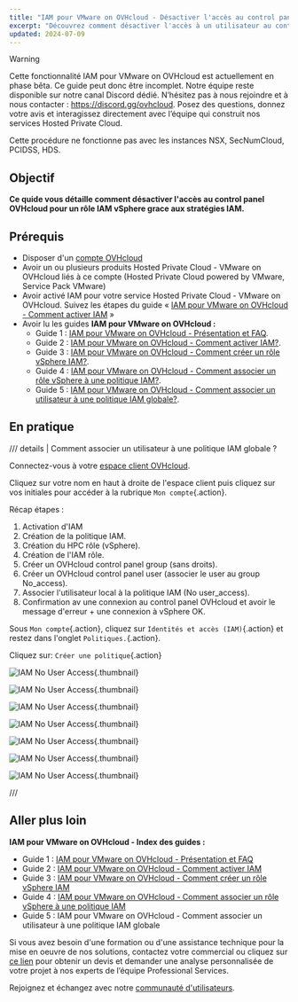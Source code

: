 ```yaml
---
title: "IAM pour VMware on OVHcloud - Désactiver l'accès au control panel OVHcloud"
excerpt: "Découvrez comment désactiver l'accès à un utilisateur au control panel OVHcloud grace à une stratégie IAM"
updated: 2024-07-09
---
```

<style>
details>summary {
    color:rgb(33, 153, 232) !important;
    cursor: pointer;
}
details>summary::before {
    content:'\25B6';
    padding-right:1ch;
}
details[open]>summary::before {
    content:'\25BC';
}
</style>

> [!warning]
>
> Cette fonctionnalité IAM pour VMware on OVHcloud est actuellement en phase bêta. Ce guide peut donc être incomplet. Notre équipe reste disponible sur notre canal Discord dédié. N’hésitez pas à nous rejoindre et à nous contacter : <https://discord.gg/ovhcloud>. Posez des questions, donnez votre avis et interagissez directement avec l’équipe qui construit nos services Hosted Private Cloud.
>
> Cette procédure ne fonctionne pas avec les instances NSX, SecNumCloud, PCIDSS, HDS.
> 

## Objectif

**Ce quide vous détaille comment désactiver l'accès au control panel OVHcloud pour un rôle IAM vSphere grace aux stratégies IAM.**

## Prérequis

- Disposer d'un [compte OVHcloud](/pages/account_and_service_management/account_information/ovhcloud-account-creation)
- Avoir un ou plusieurs produits Hosted Private Cloud - VMware on OVHcloud liés à ce compte (Hosted Private Cloud powered by VMware, Service Pack VMware)
- Avoir activé IAM pour votre service Hosted Private Cloud - VMware on OVHcloud. Suivez les étapes du guide « [IAM pour VMware on OVHcloud - Comment activer IAM](/pages/hosted_private_cloud/hosted_private_cloud_powered_by_vmware/vmware_iam_activation) »
- Avoir lu les guides **IAM pour VMware on OVHcloud :**
  - Guide 1 : [IAM pour VMware on OVHcloud - Présentation et FAQ](/pages/hosted_private_cloud/hosted_private_cloud_powered_by_vmware/vmware_iam_getting_started).
  - Guide 2 : [IAM pour VMware on OVHcloud - Comment activer IAM?](/pages/hosted_private_cloud/hosted_private_cloud_powered_by_vmware/vmware_iam_activation).
  - Guide 3 : [IAM pour VMware on OVHcloud - Comment créer un rôle vSphere IAM?](/pages/hosted_private_cloud/hosted_private_cloud_powered_by_vmware/vmware_iam_role).
  - Guide 4 : [IAM pour VMware on OVHcloud - Comment associer un rôle vSphere à une politique IAM?](/pages/hosted_private_cloud/hosted_private_cloud_powered_by_vmware/vmware_iam_role_policy).
  - Guide 5 : [IAM pour VMware on OVHcloud - Comment associer un utilisateur à une politique IAM globale?](/pages/hosted_private_cloud/hosted_private_cloud_powered_by_vmware/vmware_iam_user_policy).

## En pratique

/// details | Comment associer un utilisateur à une politique IAM globale ?

Connectez-vous à votre [espace client OVHcloud](/links/manager). 

Cliquez sur votre nom en haut à droite de l'espace client puis cliquez sur vos initiales pour accéder à la rubrique `Mon compte`{.action}.

Récap étapes :

1. Activation d'IAM
2. Création de la politique IAM.
3. Création du HPC rôle (vSphere).
4. Création de l'IAM rôle.
5. Créer un OVHcloud control panel group (sans droits).
6. Créer un OVHcloud control panel user (associer le user au group No_access).
7. Associer l'utilisateur local à la politique IAM (No user_access).
8. Confirmation av une connexion au control panel OVHcloud et avoir le message d'erreur + une connexion à vSphere OK.

Sous `Mon compte`{.action}, cliquez sur `Identités et accès (IAM)`{.action} et restez dans l'onglet `Politiques.`{.action}.

Cliquez sur: `Créer une politique`{.action}

![IAM No User Access](images/iam_user_policy_4.png){.thumbnail}

![IAM No User Access](images/iam_user_policy_3.png){.thumbnail}

![IAM No User Access](images/iam_user_policy_3.png){.thumbnail}

![IAM No User Access](images/iam_user_policy_3.png){.thumbnail}

![IAM No User Access](images/iam_user_policy_3.png){.thumbnail}

![IAM No User Access](images/iam_user_policy_3.png){.thumbnail}

![IAM No User Access](images/iam_user_policy_3.png){.thumbnail}

///

## Aller plus loin

**IAM pour VMware on OVHcloud - Index des guides :**

- Guide 1 : [IAM pour VMware on OVHcloud - Présentation et FAQ](/pages/hosted_private_cloud/hosted_private_cloud_powered_by_vmware/vmware_iam_getting_started)
- Guide 2 : [IAM pour VMware on OVHcloud - Comment activer IAM](/pages/hosted_private_cloud/hosted_private_cloud_powered_by_vmware/vmware_iam_activation)
- Guide 3 : [IAM pour VMware on OVHcloud - Comment créer un rôle vSphere IAM](/pages/hosted_private_cloud/hosted_private_cloud_powered_by_vmware/vmware_iam_role)
- Guide 4 : [IAM pour VMware on OVHcloud - Comment associer un rôle vSphere à une politique IAM](/pages/hosted_private_cloud/hosted_private_cloud_powered_by_vmware/vmware_iam_role_policy)
- Guide 5 : IAM pour VMware on OVHcloud - Comment associer un utilisateur à une politique IAM globale

Si vous avez besoin d'une formation ou d'une assistance technique pour la mise en oeuvre de nos solutions, contactez votre commercial ou cliquez sur [ce lien](https://www.ovhcloud.com/fr/professional-services/) pour obtenir un devis et demander une analyse personnalisée de votre projet à nos experts de l’équipe Professional Services.

Rejoignez et échangez avec notre [communauté d'utilisateurs](/links/community).